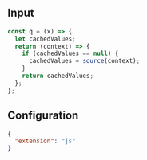 
## Input
```javascript input
const q = (x) => {
  let cachedValues;
  return (context) => {
    if (cachedValues == null) {
      cachedValues = source(context);
    }
    return cachedValues;
  };
};
```

## Configuration
```json configuration
{
  "extension": "js"
}
```
